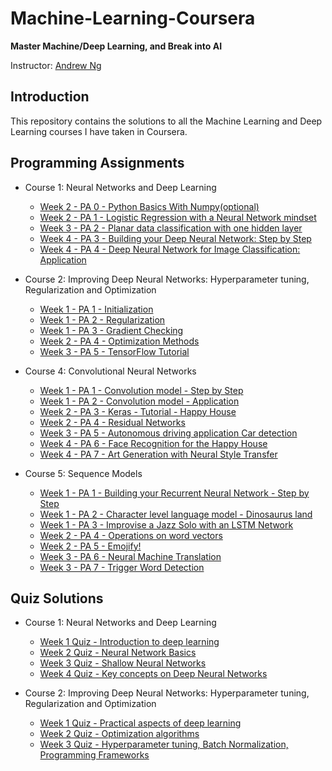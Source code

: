 # Machine-Learning-Coursera

**Master Machine/Deep Learning, and Break into AI**

Instructor: [Andrew Ng](http://www.andrewng.org/)

## Introduction

This repository contains the solutions to all the Machine Learning and Deep Learning courses I have taken in Coursera.

## Programming Assignments

- Course 1: Neural Networks and Deep Learning
  - [Week 2 - PA 0 - Python Basics With Numpy(optional)](https://github.com/rakeshbal99/Machine-Learning-Coursera/blob/master/Deep%20Learning%20Specialisation/Neural%20Networks%20And%20Deep%20Learning/Python%20Basics%20With%20Numpy.ipynb)
  - [Week 2 - PA 1 - Logistic Regression with a Neural Network mindset](https://github.com/rakeshbal99/Machine-Learning-Coursera/blob/master/Deep%20Learning%20Specialisation/Neural%20Networks%20And%20Deep%20Learning/Logistic%20Regression%20with%20a%20Neural%20Network%20mindset.ipynb)
  - [Week 3 - PA 2 - Planar data classification with one hidden layer](https://github.com/rakeshbal99/Machine-Learning-Coursera/blob/master/Deep%20Learning%20Specialisation/Neural%20Networks%20And%20Deep%20Learning/Planar%20data%20classification%20with%20one%20hidden%20layer.ipynb)
  - [Week 4 - PA 3 - Building your Deep Neural Network: Step by Step](https://github.com/rakeshbal99/Machine-Learning-Coursera/blob/master/Deep%20Learning%20Specialisation/Neural%20Networks%20And%20Deep%20Learning/Building%20your%20Deep%20Neural%20Network-Step%20by%20Step.ipynb)
  - [Week 4 - PA 4 - Deep Neural Network for Image Classification: Application](https://github.com/rakeshbal99/Machine-Learning-Coursera/blob/master/Deep%20Learning%20Specialisation/Neural%20Networks%20And%20Deep%20Learning/Deep%20Neural%20Network-Application.ipynb)


- Course 2: Improving Deep Neural Networks: Hyperparameter tuning, Regularization and Optimization
  - [Week 1 - PA 1 - Initialization](https://github.com/rakeshbal99/Machine-Learning-Coursera/blob/master/Deep%20Learning%20Specialisation/Improving%20Deep%20Neural%20Networks%20Hyperparameter%20tuning%2C%20Regularization%20and%20Optimization/Initialization.ipynb)
  - [Week 1 - PA 2 - Regularization](https://github.com/rakeshbal99/Machine-Learning-Coursera/blob/master/Deep%20Learning%20Specialisation/Improving%20Deep%20Neural%20Networks%20Hyperparameter%20tuning%2C%20Regularization%20and%20Optimization/Regularization.ipynb)
  - [Week 1 - PA 3 - Gradient Checking](https://github.com/rakeshbal99/Machine-Learning-Coursera/blob/master/Deep%20Learning%20Specialisation/Improving%20Deep%20Neural%20Networks%20Hyperparameter%20tuning%2C%20Regularization%20and%20Optimization/Gradient%20Checking.ipynb)
  - [Week 2 - PA 4 - Optimization Methods](https://github.com/rakeshbal99/Machine-Learning-Coursera/blob/master/Deep%20Learning%20Specialisation/Improving%20Deep%20Neural%20Networks%20Hyperparameter%20tuning%2C%20Regularization%20and%20Optimization/Optimization%20methods.ipynb)
  - [Week 3 - PA 5 - TensorFlow Tutorial](https://github.com/rakeshbal99/Machine-Learning-Coursera/blob/master/Deep%20Learning%20Specialisation/Improving%20Deep%20Neural%20Networks%20Hyperparameter%20tuning%2C%20Regularization%20and%20Optimization/Tensorflow%20Tutorial.ipynb)


- Course 4: Convolutional Neural Networks
  - [Week 1 - PA 1 - Convolution model - Step by Step](https://github.com/rakeshbal99/Machine-Learning-Coursera/blob/master/Deep%20Learning%20Specialisation/Convolutional%20Neural%20Networks/Convolution%20model%20-%20Step%20by%20Step.ipynb)
  - [Week 1 - PA 2 - Convolution model - Application](https://github.com/rakeshbal99/Machine-Learning-Coursera/blob/master/Deep%20Learning%20Specialisation/Convolutional%20Neural%20Networks/Convolution%20model%20-%20Application.ipynb)
  - [Week 2 - PA 3 - Keras - Tutorial - Happy House](https://github.com/rakeshbal99/Machine-Learning-Coursera/blob/master/Deep%20Learning%20Specialisation/Convolutional%20Neural%20Networks/Keras%20-%20Tutorial%20-%20Happy%20House.ipynb)
  - [Week 2 - PA 4 - Residual Networks](https://github.com/rakeshbal99/Machine-Learning-Coursera/blob/master/Deep%20Learning%20Specialisation/Convolutional%20Neural%20Networks/Residual%20Networks.ipynb)
  - [Week 3 - PA 5 - Autonomous driving application Car detection](https://github.com/rakeshbal99/Machine-Learning-Coursera/blob/master/Deep%20Learning%20Specialisation/Convolutional%20Neural%20Networks/Autonomous%20driving%20application%20Car%20detection.ipynb)
  - [Week 4 - PA 6 - Face Recognition for the Happy House](https://github.com/rakeshbal99/Machine-Learning-Coursera/blob/master/Deep%20Learning%20Specialisation/Convolutional%20Neural%20Networks/Face%20Recognition%20for%20the%20Happy%20House.ipynb)
  - [Week 4 - PA 7 - Art Generation with Neural Style Transfer](https://github.com/rakeshbal99/Machine-Learning-Coursera/blob/master/Deep%20Learning%20Specialisation/Convolutional%20Neural%20Networks/Art%20Generation%20with%20Neural%20Style%20Transfer.ipynb)


- Course 5: Sequence Models
    - [Week 1 - PA 1 - Building your Recurrent Neural Network - Step by Step](https://github.com/rakeshbal99/Machine-Learning-Coursera/blob/master/Deep%20Learning%20Specialisation/Sequence%20Models/Building%20a%20Recurrent%20Neural%20Network%20Step%20by%20Step.ipynb)
    - [Week 1 - PA 2 - Character level language model - Dinosaurus land](https://github.com/rakeshbal99/Machine-Learning-Coursera/blob/master/Deep%20Learning%20Specialisation/Sequence%20Models/Dinosaurus%2BIsland%2B--%2BCharacter%2Blevel%2Blanguage%2Bmodel%2Bfinal%2B-%2Bv3.ipynb)
    - [Week 1 - PA 3 - Improvise a Jazz Solo with an LSTM Network](https://github.com/rakeshbal99/Machine-Learning-Coursera/blob/master/Deep%20Learning%20Specialisation/Sequence%20Models/Improvise%2Ba%2BJazz%2BSolo%2Bwith%2Ban%2BLSTM%2BNetwork%2B-%2Bv3.ipynb)
    - [Week 2 - PA 4 - Operations on word vectors](https://github.com/rakeshbal99/Machine-Learning-Coursera/blob/master/Deep%20Learning%20Specialisation/Sequence%20Models/Operations%2Bon%2Bword%2Bvectors%2B-%2Bv2.ipynb)
    - [Week 2 - PA 5 - Emojify!](https://github.com/rakeshbal99/Machine-Learning-Coursera/blob/master/Deep%20Learning%20Specialisation/Sequence%20Models/Emojify%2B-%2Bv2.ipynb)
    - [Week 3 - PA 6 - Neural Machine Translation](https://github.com/rakeshbal99/Machine-Learning-Coursera/blob/master/Deep%20Learning%20Specialisation/Sequence%20Models/Neural%2Bmachine%2Btranslation%2Bwith%2Battention%2B-%2Bv4.ipynb)
    - [Week 3 - PA 7 - Trigger Word Detection](https://github.com/rakeshbal99/Machine-Learning-Coursera/blob/master/Deep%20Learning%20Specialisation/Sequence%20Models/Trigger%2Bword%2Bdetection%2B-%2Bv1.ipynb)


## Quiz Solutions

- Course 1: Neural Networks and Deep Learning
  - [Week 1 Quiz - Introduction to deep learning](https://github.com/rakeshbal99/Machine-Learning-Coursera/blob/master/Deep%20Learning%20Specialisation/Neural%20Networks%20And%20Deep%20Learning/Week%201%20Quiz%20-%20Introduction%20to%20deep%20learning.md)
  - [Week 2 Quiz - Neural Network Basics](https://github.com/rakeshbal99/Machine-Learning-Coursera/blob/master/Deep%20Learning%20Specialisation/Neural%20Networks%20And%20Deep%20Learning/Week%202%20Quiz%20-%20Neural%20Network%20Basics.md)
  - [Week 3 Quiz - Shallow Neural Networks](https://github.com/rakeshbal99/Machine-Learning-Coursera/blob/master/Deep%20Learning%20Specialisation/Neural%20Networks%20And%20Deep%20Learning/Week%203%20Quiz%20-%20Shallow%20Neural%20Networks.md)
  - [Week 4 Quiz - Key concepts on Deep Neural Networks](https://github.com/rakeshbal99/Machine-Learning-Coursera/blob/master/Deep%20Learning%20Specialisation/Neural%20Networks%20And%20Deep%20Learning/Week%204%20Quiz%20-%20Key%20concepts%20on%20Deep%20Neural%20Networks.md)


- Course 2: Improving Deep Neural Networks: Hyperparameter tuning, Regularization and Optimization
  - [Week 1 Quiz - Practical aspects of deep learning](https://github.com/rakeshbal99/Machine-Learning-Coursera/blob/master/Deep%20Learning%20Specialisation/Improving%20Deep%20Neural%20Networks%20Hyperparameter%20tuning%2C%20Regularization%20and%20Optimization/Week%201%20Quiz%20-%20Practical%20aspects%20of%20deep%20learning.md)
  - [Week 2 Quiz - Optimization algorithms](https://github.com/rakeshbal99/Machine-Learning-Coursera/blob/master/Deep%20Learning%20Specialisation/Improving%20Deep%20Neural%20Networks%20Hyperparameter%20tuning%2C%20Regularization%20and%20Optimization/Week%202%20Quiz%20-%20Optimization%20algorithms.md)
  - [Week 3 Quiz - Hyperparameter tuning, Batch Normalization, Programming Frameworks](https://github.com/rakeshbal99/Machine-Learning-Coursera/blob/master/Deep%20Learning%20Specialisation/Improving%20Deep%20Neural%20Networks%20Hyperparameter%20tuning%2C%20Regularization%20and%20Optimization/Week%203%20Quiz%20-%20Hyperparameter%20tuning%2C%20Batch%20Normalization%2C%20Programming%20Frameworks.md)
